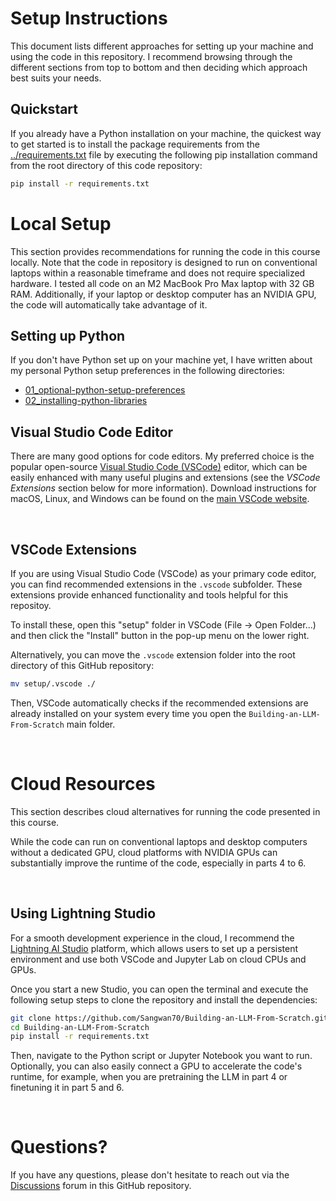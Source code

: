 # Setup Instructions

This document lists different approaches for setting up your machine and using the code in this repository. I recommend browsing through the different sections from top to bottom and then deciding which approach best suits your needs.

## Quickstart

If you already have a Python installation on your machine, the quickest way to get started is to install the package requirements from the [../requirements.txt](../requirements.txt) file by executing the following pip installation command from the root directory of this code repository:

```bash
pip install -r requirements.txt
```
# Local Setup

This section provides recommendations for running the code in this course locally. Note that the code in repository is designed to run on conventional laptops within a reasonable timeframe and does not require specialized hardware. I tested all code on an M2 MacBook Pro Max laptop with 32 GB RAM. Additionally, if your laptop or desktop computer has an NVIDIA GPU, the code will automatically take advantage of it.

## Setting up Python

If you don't have Python set up on your machine yet, I have written about my personal Python setup preferences in the following directories:

- [01_optional-python-setup-preferences](./01_optional-python-setup-preferences)
- [02_installing-python-libraries](./02_installing-python-libraries)

## Visual Studio Code Editor

There are many good options for code editors. My preferred choice is the popular open-source [Visual Studio Code (VSCode)](https://code.visualstudio.com) editor, which can be easily enhanced with many useful plugins and extensions (see the *VSCode Extensions* section below for more information). Download instructions for macOS, Linux, and Windows can be found on the [main VSCode website](https://code.visualstudio.com).

&nbsp;

## VSCode Extensions

If you are using Visual Studio Code (VSCode) as your primary code editor, you can find recommended extensions in the `.vscode` subfolder. These extensions provide enhanced functionality and tools helpful for this repositoy.

To install these, open this "setup" folder in VSCode (File -> Open Folder...) and then click the "Install" button in the pop-up menu on the lower right.

Alternatively, you can move the `.vscode` extension folder into the root directory of this GitHub repository:

```bash
mv setup/.vscode ./
```

Then, VSCode automatically checks if the recommended extensions are already installed on your system every time you open the `Building-an-LLM-From-Scratch` main folder.

&nbsp;

# Cloud Resources

This section describes cloud alternatives for running the code presented in this course.

While the code can run on conventional laptops and desktop computers without a dedicated GPU, cloud platforms with NVIDIA GPUs can substantially improve the runtime of the code, especially in parts 4 to 6.

&nbsp;

## Using Lightning Studio

For a smooth development experience in the cloud, I recommend the [Lightning AI Studio](https://lightning.ai/) platform, which allows users to set up a persistent environment and use both VSCode and Jupyter Lab on cloud CPUs and GPUs.

Once you start a new Studio, you can open the terminal and execute the following setup steps to clone the repository and install the dependencies:

```bash
git clone https://github.com/Sangwan70/Building-an-LLM-From-Scratch.git
cd Building-an-LLM-From-Scratch
pip install -r requirements.txt
```

Then, navigate to the Python script or Jupyter Notebook you want to run. Optionally, you can also easily connect a GPU to accelerate the code's runtime, for example, when you are pretraining the LLM in part 4 or finetuning it in part 5 and 6.

&nbsp;

# Questions?

If you have any questions, please don't hesitate to reach out via the [Discussions](https://github.com/Sangwan70/Building-an-LLM-From-Scratch/discussions) forum in this GitHub repository.
